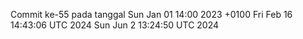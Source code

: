 Commit ke-55 pada tanggal Sun Jan 01 14:00 2023 +0100
Fri Feb 16 14:43:06 UTC 2024
Sun Jun  2 13:24:50 UTC 2024
